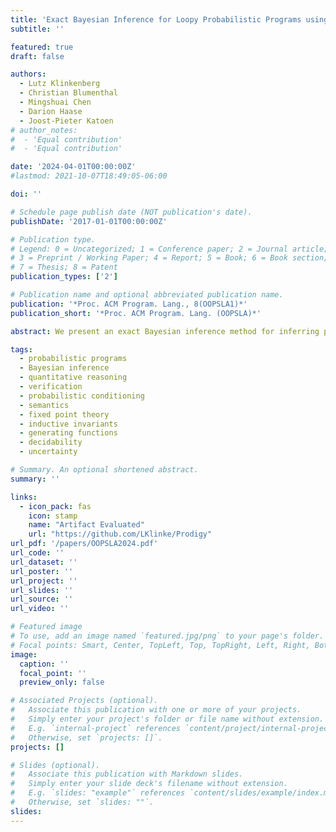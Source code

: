 ```yaml
---
title: 'Exact Bayesian Inference for Loopy Probabilistic Programs using Generating Functions'
subtitle: ''

featured: true
draft: false

authors:
  - Lutz Klinkenberg
  - Christian Blumenthal
  - Mingshuai Chen
  - Darion Haase
  - Joost-Pieter Katoen
# author_notes:
#  - 'Equal contribution'
#  - 'Equal contribution'

date: '2024-04-01T00:00:00Z'
#lastmod: 2021-10-07T18:49:05-06:00

doi: ''

# Schedule page publish date (NOT publication's date).
publishDate: '2017-01-01T00:00:00Z'

# Publication type.
# Legend: 0 = Uncategorized; 1 = Conference paper; 2 = Journal article;
# 3 = Preprint / Working Paper; 4 = Report; 5 = Book; 6 = Book section;
# 7 = Thesis; 8 = Patent
publication_types: ['2']

# Publication name and optional abbreviated publication name.
publication: '*Proc. ACM Program. Lang., 8(OOPSLA1)*'
publication_short: '*Proc. ACM Program. Lang. (OOPSLA)*'

abstract: We present an exact Bayesian inference method for inferring posterior distributions encoded by probabilistic programs featuring possibly *unbounded loops*. Our method is built on a denotational semantics represented by *probability generating functions*, which resolves semantic intricacies induced by intertwining discrete probabilistic loops with conditioning (for encoding posterior observations). We implement our method in a tool called <span style="font-variant:small-caps;">Prodigy</span>; it augments existing computer algebra systems with the theory of generating functions for the (semi-)automatic inference and quantitative verification of conditioned probabilistic programs. Experimental results show that <span style="font-variant:small-caps;">Prodigy</span> can handle various infinite-state loopy programs and exhibits comparable performance to state-of-the-art exact inference tools over loop-free benchmarks.

tags:
  - probabilistic programs
  - Bayesian inference
  - quantitative reasoning
  - verification
  - probabilistic conditioning
  - semantics
  - fixed point theory
  - inductive invariants
  - generating functions
  - decidability
  - uncertainty

# Summary. An optional shortened abstract.
summary: ''

links:
  - icon_pack: fas
    icon: stamp
    name: "Artifact Evaluated"
    url: "https://github.com/LKlinke/Prodigy"
url_pdf: '/papers/OOPSLA2024.pdf'
url_code: ''
url_dataset: ''
url_poster: ''
url_project: ''
url_slides: ''
url_source: ''
url_video: ''

# Featured image
# To use, add an image named `featured.jpg/png` to your page's folder.
# Focal points: Smart, Center, TopLeft, Top, TopRight, Left, Right, BottomLeft, Bottom, BottomRight.
image:
  caption: ''
  focal_point: ''
  preview_only: false

# Associated Projects (optional).
#   Associate this publication with one or more of your projects.
#   Simply enter your project's folder or file name without extension.
#   E.g. `internal-project` references `content/project/internal-project/index.md`.
#   Otherwise, set `projects: []`.
projects: []

# Slides (optional).
#   Associate this publication with Markdown slides.
#   Simply enter your slide deck's filename without extension.
#   E.g. `slides: "example"` references `content/slides/example/index.md`.
#   Otherwise, set `slides: ""`.
slides:
---
```


<!-- {{% callout note %}}
Click the _Cite_ button above to demo the feature to enable visitors to import publication metadata into their reference management software.
{{% /callout %}} -->
